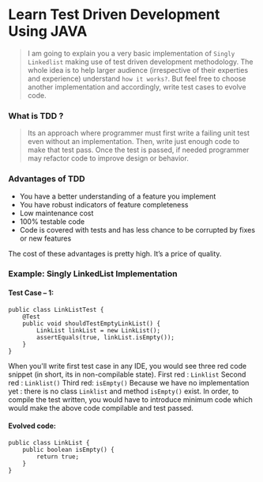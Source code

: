 # Learn Test Driven Development Using JAVA
> I am going to explain you a very basic implementation of `Singly Linkedlist` making use of test driven development methodology. The whole idea is to help larger audience (irrespective of their experties and experience) understand `how it works?`. But feel free to choose another implementation and accordingly, write test cases to evolve code.

### What is TDD ?
> Its an approach where programmer must first write a failing unit test even without an implementation. Then, write just enough code to make that test pass. Once the test is passed, if needed programmer may refactor code to improve design or behavior.

### Advantages of TDD
- You have a better understanding of a feature you implement
- You have robust indicators of feature completeness
- Low maintenance cost
- 100% testable code
- Code is covered with tests and has less chance to be corrupted by fixes or new features

The cost of these advantages is pretty high. It’s a price of quality.

### Example: Singly LinkedList Implementation

#### Test Case – 1:
``` 
public class LinkListTest {
    @Test
    public void shouldTestEmptyLinkList() {
        LinkList linkList = new LinkList();
        assertEquals(true, linkList.isEmpty());
    }
}
```
When you'll write first test case in any IDE, you would see three red code snippet (in short, its in non-compilable state).
First red : `Linklist`
Second red : `Linklist()`
Third red: `isEmpty()`
Because we have no implementation yet : there is no class `Linklist` and method `isEmpty()` exist. In order, to compile the test written, you would have to introduce minimum code which would make the above code compilable and test passed.
#### Evolved code:
```
public class LinkList {
    public boolean isEmpty() {
        return true;
    }
}
```


